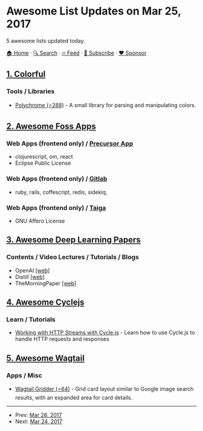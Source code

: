 # Awesome List Updates on Mar 25, 2017

5 awesome lists updated today.

[🏠 Home](/README.md) · [🔍 Search](https://www.trackawesomelist.com/search/) · [🔥 Feed](https://www.trackawesomelist.com/rss.xml) · [📮 Subscribe](https://trackawesomelist.us17.list-manage.com/subscribe?u=d2f0117aa829c83a63ec63c2f&id=36a103854c) · [❤️  Sponsor](https://github.com/sponsors/theowenyoung)



## [1. Colorful](/content/Siddharth11/Colorful/README.md)

### Tools / Libraries

*   [Polychrome (⭐288)](https://github.com/cdonohue/polychrome) - A small library for parsing and manipulating colors.

## [2. Awesome Foss Apps](/content/DataDaoDe/awesome-foss-apps/README.md)

### Web Apps (frontend only) / [Precursor App](https://github.com/PrecursorApp/precursor)

*   clojurescript, om, react
*   Eclipse Public License

### Web Apps (frontend only) / [Gitlab](https://github.com/gitlabhq/gitlabhq)

*   ruby, rails, coffescript, redis, sidekiq,

### Web Apps (frontend only) / [Taiga](https://github.com/taigaio)

*   GNU Affero License

## [3. Awesome Deep Learning Papers](/content/terryum/awesome-deep-learning-papers/README.md)

### Contents / Video Lectures / Tutorials / Blogs

*   OpenAI [\[web\]](https://www.openai.com/)
*   Distill [\[web\]](http://distill.pub/)
*   TheMorningPaper [\[web\]](https://blog.acolyer.org)

## [4. Awesome Cyclejs](/content/cyclejs-community/awesome-cyclejs/README.md)

### Learn / Tutorials

*   [Working with HTTP Streams with Cycle.js](http://ivanjov.com/working-with-http-streams-with-cycle-js/) - Learn how to use Cycle.js to handle HTTP requests and responses

## [5. Awesome Wagtail](/content/springload/awesome-wagtail/README.md)

### Apps / Misc

*   [Wagtail Gridder (⭐64)](https://github.com/wharton/wagtailgridder) - Grid card layout similar to Google image search results, with an expanded area for card details.

---

- Prev: [Mar 26, 2017](/content/2017/03/26/README.md)
- Next: [Mar 24, 2017](/content/2017/03/24/README.md)